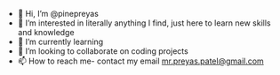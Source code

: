 - 👋 Hi, I’m @pinepreyas
- 👀 I’m interested in literally anything I find, just here to learn new skills and knowledge
- 🌱 I’m currently learning 
- 💞️ I’m looking to collaborate on coding projects
- 📫 How to reach me- contact my email mr.preyas.patel@gmail.com

<!---
pinepreyas/pinepreyas is a ✨ special ✨ repository because its `README.md` (this file) appears on your GitHub profile.
You can click the Preview link to take a look at your changes.
--->
